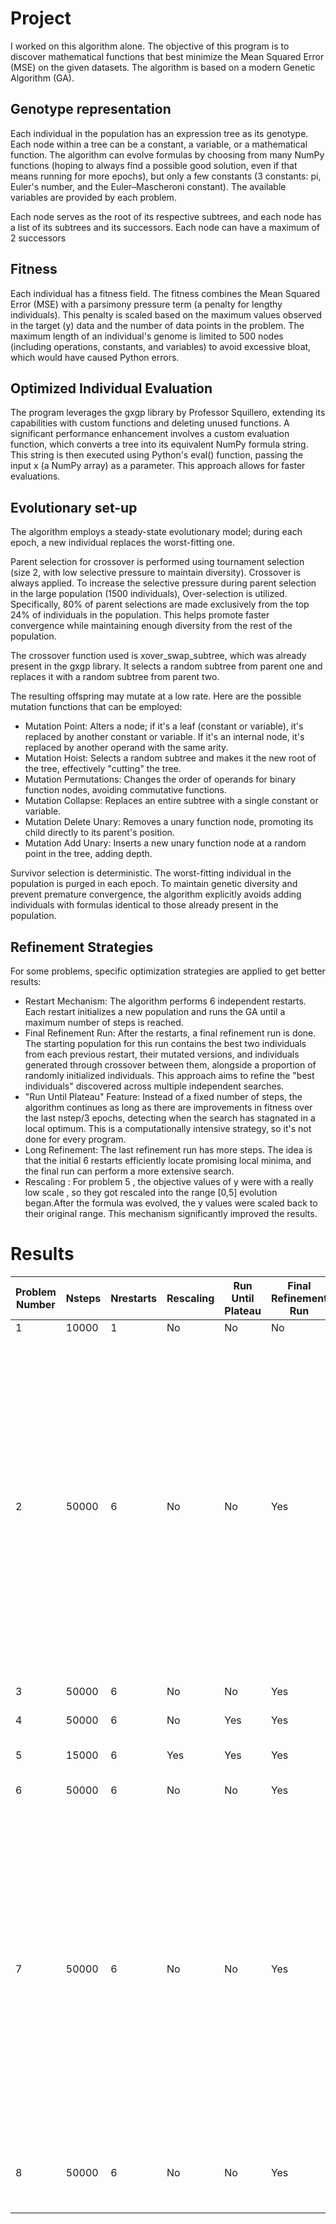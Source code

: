 # Project



I worked on this algorithm alone.
The objective of this program is to discover mathematical functions that best minimize the Mean Squared Error (MSE) on the given datasets. The algorithm is based on a modern Genetic Algorithm (GA).

## Genotype representation  


Each individual in the population has an expression tree as its genotype. Each node within a tree can be a constant, a variable, or a mathematical function. The algorithm can evolve formulas by choosing from many NumPy functions (hoping to always find a possible good solution, even if that means running for more epochs), but only a few constants (3 constants: pi, Euler's number, and the Euler–Mascheroni constant). The available variables are provided by each problem.

Each node serves as the root of its respective subtrees, and each node has a list of its subtrees and its successors. Each node can have a maximum of 2 successors

## Fitness 

Each individual has a fitness field. 
The fitness combines the Mean Squared Error (MSE) with a parsimony pressure term (a penalty for lengthy individuals). This penalty is scaled based on the maximum values observed in the target (y) data and the number of data points in the problem. The maximum length of an individual's genome is limited to 500 nodes (including operations, constants, and variables) to avoid excessive bloat, which would have caused Python errors.


## Optimized Individual Evaluation

The program leverages the gxgp library by Professor Squillero, extending its capabilities with custom functions and deleting unused functions. A significant performance enhancement involves a custom evaluation function, which converts a tree into its equivalent NumPy formula string. This string is then executed using Python's eval() function, passing the input x (a NumPy array) as a parameter. This approach allows for faster evaluations.


## Evolutionary set-up 

The algorithm employs a steady-state evolutionary model; during each epoch, a new individual replaces the worst-fitting one.

Parent selection for crossover is performed using tournament selection (size 2, with low selective pressure to maintain diversity). Crossover is always applied. To increase the selective pressure during parent selection in the large population (1500 individuals), Over-selection is utilized. Specifically, 80% of parent selections are made exclusively from the top 24% of individuals in the population. This helps promote faster convergence while maintaining enough diversity from the rest of the population.

The crossover function used is xover_swap_subtree, which was already present in the gxgp library. It selects a random subtree from parent one and replaces it with a random subtree from parent two.

The resulting offspring may mutate at a low rate. Here are the possible mutation functions that can be employed:

* Mutation Point: Alters a node; if it's a leaf (constant or variable), it's replaced by another constant or variable. If it's an internal node, it's replaced by another operand with the same arity.
* Mutation Hoist: Selects a random subtree and makes it the new root of the tree, effectively "cutting" the tree.
* Mutation Permutations: Changes the order of operands for binary function nodes, avoiding commutative functions.
* Mutation Collapse: Replaces an entire subtree with a single constant or variable.
* Mutation Delete Unary: Removes a unary function node, promoting its child directly to its parent's position.
* Mutation Add Unary: Inserts a new unary function node at a random point in the tree, adding depth.

Survivor selection is deterministic. The worst-fitting individual in the population is purged in each epoch. To maintain genetic diversity and prevent premature convergence, the algorithm explicitly avoids adding individuals with formulas identical to those already present in the population.


## Refinement Strategies

For some problems, specific optimization strategies are applied to get better results:

* Restart Mechanism: The algorithm performs 6 independent restarts. Each restart initializes a new population and runs the GA until a maximum number of steps is reached.
* Final Refinement Run: After the restarts, a final refinement run is done. The starting population for this run contains the best two individuals from each previous restart, their mutated versions, and individuals generated through crossover between them, alongside a proportion of randomly initialized individuals. This approach aims to refine the "best individuals" discovered across multiple independent searches.
* "Run Until Plateau" Feature: Instead of a fixed number of steps, the algorithm continues as long as there are improvements in fitness over the last nstep/3 epochs, detecting when the search has stagnated in a local optimum. This is a computationally intensive strategy, so it's not done for every program.
* Long Refinement: The last refinement run has more steps. The idea is that the initial 6 restarts efficiently locate promising local minima, and the final run can perform a more extensive search.
* Rescaling : For problem 5 , the objective values of y were with a really low scale , so they got rescaled into the range [0,5] evolution began.After the formula was evolved, the y values were scaled back to their original range. This mechanism significantly improved the results.


# Results 
| Problem Number | Nsteps | Nrestarts | Rescaling | Run Until Plateau | Final Refinement Run | Long Refinement | MSE | Formula |
|---|---|---|---|---|---|---|---|---|
| 1 | 10000 | 1 | No | No | No | No | 0 | np.sin(x[0]) |
| 2 | 50000 | 6 | No | No | Yes | Yes | 1548510021431.2053 | np.multiply(np.tanh(np.add(np.multiply(x[0], np.log2(np.absolute(np.exp(np.log1p(np.e))))), np.add(x[1], x[2]))), np.multiply(np.tanh(np.maximum(np.maximum(np.sin(np.maximum(np.add(np.log1p(np.maximum(np.sin(np.arctan(np.sin(np.pi))), x[0])), np.arctan(x[0])), x[0])), np.add(np.sin(np.exp(np.log1p(np.exp(np.maximum(np.arctan(np.add(np.add(np.maximum(np.pi, np.arctan(np.arctan(np.sin(np.arctan(np.add(x[2], np.log1p(np.sin(np.sin(np.add(np.multiply(x[0], np.log2(np.absolute(np.exp(np.log1p(np.e))))), np.add(x[1], x[2]))))))))))), x[2]), x[1])), np.sin(x[0])))))), np.log1p(np.tanh(np.maximum(np.tanh(np.log1p(np.tanh(np.maximum(np.maximum(np.tanh(np.add(np.multiply(x[0], np.log2(np.absolute(np.add(np.maximum(np.add(np.e, x[2]), np.arctan(np.add(x[2], x[0]))), x[1])))), np.add(np.exp2(np.sin(np.exp2(np.multiply(np.maximum(np.add(np.add(np.maximum(np.add(np.sin(np.pi), x[2]), np.add(np.sin(np.sin(x[0])), x[1])), np.sin(x[0])), x[1]), np.add(np.log1p(np.e), np.tanh(np.pi))), np.maximum(x[2], np.arctan(np.exp2(np.sin(np.maximum(x[0], np.sin(x[0])))))))))), np.maximum(np.log1p(np.pi), np.sin(np.log1p(np.e)))))), np.add(np.log1p(np.sin(np.arctan(np.sin(np.add(np.sin(np.arctan(np.add(x[2], np.log1p(np.sin(np.log1p(np.tanh(np.sin(np.arctan(np.add(x[1], x[1])))))))))), x[0]))))), np.add(x[1], np.arctan(np.sin(np.exp(np.log1p(np.e))))))), np.add(np.sin(np.add(np.multiply(x[0], np.log2(np.absolute(np.exp(np.log1p(np.e))))), np.add(x[1], x[2]))), np.arctan(np.add(np.add(np.maximum(np.add(np.maximum(np.pi, x[0]), x[2]), np.add(np.tanh(x[2]), np.arctan(np.sin(np.sin(x[0]))))), x[1]), np.sin(np.arctan(np.add(np.multiply(x[0], np.log2(np.absolute(np.exp(np.log1p(np.e))))), np.add(x[1], x[2]))))))))))), np.add(np.sin(x[0]), np.arctan(np.add(np.add(np.maximum(np.add(np.maximum(np.pi, x[0]), x[2]), np.add(np.tanh(np.sin(np.arctan(np.sin(x[0])))), x[2])), x[1]), np.sin(np.exp(np.arctan(np.add(x[2], x[1])))))))))))), np.add(np.log1p(np.tanh(np.log1p(np.tanh(np.tanh(np.log1p(np.tanh(np.add(np.maximum(np.add(np.maximum(np.pi, x[0]), x[2]), np.add(np.sin(x[0]), x[2])), x[1])))))))), np.maximum(np.sinh(np.add(np.tanh(np.add(np.tanh(np.sin(np.exp(np.log1p(np.exp(np.maximum(np.arctan(np.maximum(np.arctan(np.arctan(np.arctan(np.sin(np.exp(np.log1p(np.e)))))), np.sin(np.maximum(np.sin(x[0]), np.maximum(np.add(x[0], np.log2(np.absolute(np.add(np.maximum(np.add(np.maximum(np.pi, np.maximum(np.sin(np.arctan(np.sin(np.add(np.sin(np.arctan(np.add(x[2], np.log1p(np.sin(np.log1p(np.tanh(np.pi))))))), x[0])))), x[0])), x[2]), x[0]), x[1])))), x[0]))))), np.sin(np.maximum(np.arctan(np.log1p(np.tanh(np.sin(np.arctan(np.negative(np.cosh(np.pi))))))), np.sin(np.maximum(np.sin(x[0]), np.maximum(np.add(x[0], np.log2(np.absolute(np.add(np.maximum(np.add(np.maximum(np.arctan(np.maximum(x[2], np.arctan(np.exp2(x[2])))), x[1]), x[2]), np.add(np.sin(np.sin(np.arctan(np.sin(np.arctan(np.add(x[2], np.log1p(np.sin(np.sin(np.exp2(np.arctan(np.add(x[0], x[1])))))))))))), x[0])), x[1])))), x[0]))))))))))), np.sin(np.exp(np.arctan(np.add(x[2], x[1])))))), np.sin(np.maximum(np.add(np.log1p(np.sin(np.sin(np.log1p(np.sin(np.sin(np.arctan(np.sin(np.add(np.sin(np.arctan(np.add(x[2], np.log1p(np.sin(np.log1p(np.tanh(np.sin(np.arctan(np.add(x[1], x[1])))))))))), x[0]))))))))), np.arctan(np.arctan(np.sin(np.arctan(np.add(x[2], x[1])))))), np.sin(np.maximum(np.maximum(np.exp(np.log1p(np.exp(np.maximum(np.sin(np.maximum(np.exp(np.log1p(np.maximum(np.sin(np.arctan(np.add(x[0], np.log2(np.absolute(np.add(np.maximum(np.add(np.maximum(np.pi, x[0]), x[2]), np.add(np.sin(x[0]), x[2])), x[1])))))), x[0]))), np.arctan(x[0]))), np.arctan(np.sin(np.arctan(np.add(x[2], x[1])))))))), np.add(np.exp2(np.sin(x[0])), np.exp2(np.tanh(np.sin(np.exp(np.maximum(np.arctan(np.add(np.add(np.maximum(np.pi, np.exp2(np.arctan(np.add(x[2], x[1])))), x[2]), x[1])), np.sin(np.sin(x[0]))))))))), np.tanh(x[2]))))))), np.sin(np.maximum(np.add(np.log1p(np.maximum(np.sin(np.arctan(np.sin(np.add(np.sin(np.arctan(np.add(x[2], np.log1p(np.sin(np.log1p(np.tanh(np.sin(np.arctan(np.add(x[1], x[1])))))))))), x[0])))), np.multiply(x[0], np.log2(np.absolute(np.exp(np.log1p(np.exp(np.log1p(np.e))))))))), np.arctan(np.add(x[2], x[1]))), x[0])))))), np.sinh(np.hypot(np.negative(np.cosh(np.pi)), np.negative(np.cosh(np.pi)))))) |
| 3 | 50000 | 6 | No | No | Yes | Yes | 0.4122990064737059 | np.add(np.add(np.add(np.add(np.add(np.exp2(np.sqrt(np.add(np.negative(np.multiply(np.hypot(x[0], np.sin(np.e)), np.log1p(np.tanh(np.negative(np.pi))))), np.hypot(x[0], np.euler_gamma)))), np.negative(x[2])), np.negative(x[2])), np.negative(x[2])), np.negative(np.cbrt(x[2]))), np.multiply(np.negative(x[1]), np.square(x[1]))) |
| 4 | 50000 | 6 | No | Yes | Yes | No | 0.09592352523610304 | np.multiply(np.sinc(np.multiply(x[1], np.multiply(np.exp(np.negative(np.sin(np.sin(np.add(np.pi, np.euler_gamma))))), np.log10(np.negative(np.sin(np.sin(np.add(np.pi, np.euler_gamma)))))))), np.hypot(np.multiply(x[1], np.pi), np.hypot(np.add(np.add(np.add(np.pi, np.i0(x[1])), np.euler_gamma), np.add(np.pi, np.exp(np.euler_gamma))), np.pi))) |
| 5 | 15000 | 6 | Yes | Yes | Yes | No | 5.512898055429115e-19 | np.add(np.divide(np.add(np.sin(np.hypot(np.power(np.hypot(np.power(np.hypot(np.power(x[0], np.negative(np.sin(x[0]))), np.euler_gamma), np.negative(np.sin(np.round(x[1])))), np.arctan(x[0])), np.negative(np.sin(x[1]))), np.arctan(np.pi))), np.add(np.tanh(np.i0(np.tanh(np.power(np.exp2(x[1]), np.sin(x[0]))))), np.pi)), 174318497.75735644), -2.8520706810421616e-08) |
| 6 | 50000 | 6 | No | No | Yes | No | 7.145589969138924e-07 | np.add(np.multiply(np.arctan(np.cbrt(np.euler_gamma)), np.add(x[1], np.negative(x[0]))), x[1]) |
| 7 | 50000 | 6 | No | No | Yes | Yes | 60.653201048825096 | np.add(np.sinh(np.multiply(x[1], x[0])), np.multiply(np.i0(np.multiply(np.cbrt(np.add(np.add(np.hypot(np.add(np.add(np.hypot(np.remainder(np.remainder(np.add(np.hypot(np.euler_gamma, np.multiply(x[1], np.multiply(x[1], x[1]))), np.sin(np.multiply(x[1], x[0]))), np.multiply(x[1], x[0])), np.multiply(x[1], x[1])), np.add(np.hypot(np.remainder(np.remainder(np.add(np.multiply(x[1], x[0]), np.sin(np.multiply(x[1], x[0]))), np.multiply(x[1], x[0])), np.multiply(x[1], x[0])), np.multiply(np.cbrt(np.remainder(np.cbrt(np.multiply(np.i0(np.multiply(x[0], x[0])), np.hypot(np.add(np.cosh(np.add(x[1], x[0])), np.remainder(np.add(np.hypot(np.euler_gamma, np.multiply(x[1], np.multiply(x[1], x[1]))), np.sin(np.multiply(x[1], x[0]))), np.multiply(x[1], x[1]))), np.multiply(x[1], np.multiply(x[0], x[0]))))), np.cosh(np.multiply(np.cbrt(np.cosh(np.cbrt(np.cosh(np.remainder(np.cbrt(np.cbrt(np.multiply(np.absolute(np.i0(np.multiply(x[0], x[0]))), np.add(np.cosh(np.add(x[1], x[0])), np.remainder(x[1], np.cbrt(x[0])))))), np.cbrt(np.add(np.hypot(np.euler_gamma, np.multiply(x[1], np.multiply(x[1], x[1]))), np.sin(np.cbrt(np.add(np.hypot(np.add(np.add(np.cosh(np.add(x[0], x[0])), np.multiply(x[1], x[1])), np.cosh(np.add(x[0], x[0]))), np.add(np.multiply(x[1], x[0]), x[0])), np.cosh(np.add(x[0], x[0])))))))))))), x[0])))), np.pi)), np.sin(np.multiply(x[0], x[0])))), np.sin(np.multiply(x[0], x[0]))), np.sin(np.multiply(x[1], x[1]))), np.multiply(np.cbrt(np.remainder(x[0], np.cosh(np.pi))), np.multiply(np.remainder(np.remainder(np.add(np.hypot(np.remainder(x[1], np.multiply(np.multiply(x[0], x[0]), np.euler_gamma)), np.multiply(x[1], np.multiply(x[1], x[1]))), np.sin(np.multiply(x[1], x[0]))), np.multiply(x[0], x[0])), np.multiply(x[1], x[0])), np.cbrt(np.add(np.multiply(np.remainder(np.remainder(np.add(np.hypot(np.remainder(x[1], np.add(np.cosh(np.remainder(np.add(np.hypot(np.euler_gamma, np.multiply(x[1], np.multiply(x[1], x[1]))), np.sin(np.multiply(x[1], x[0]))), np.multiply(x[1], x[0]))), np.multiply(x[1], np.add(x[1], x[0])))), np.multiply(x[1], np.multiply(x[1], x[1]))), np.sin(np.multiply(x[0], x[0]))), np.multiply(x[0], x[0])), np.multiply(x[1], x[0])), np.pi), np.remainder(x[1], np.multiply(np.multiply(x[0], x[0]), np.euler_gamma))))))), np.sin(np.multiply(x[1], x[1]))), np.sin(np.multiply(x[1], x[1])))), np.remainder(np.cbrt(np.remainder(np.cbrt(np.multiply(np.i0(np.multiply(x[0], x[0])), np.hypot(np.add(np.cosh(np.add(x[1], x[0])), np.remainder(np.cbrt(np.multiply(x[1], x[0])), np.multiply(x[0], x[0]))), np.multiply(x[1], np.multiply(x[0], x[0]))))), np.cosh(np.multiply(np.cbrt(np.cosh(np.cbrt(np.cosh(np.remainder(np.cbrt(np.cbrt(np.multiply(np.absolute(np.i0(np.multiply(x[0], x[0]))), np.add(np.cosh(np.add(x[1], x[0])), np.remainder(np.multiply(x[0], x[0]), np.cbrt(np.cbrt(np.multiply(np.absolute(np.i0(np.multiply(x[0], x[0]))), np.add(np.cosh(np.add(x[1], x[0])), x[1]))))))))), np.cbrt(np.add(np.hypot(np.euler_gamma, np.multiply(x[1], np.multiply(x[1], x[1]))), np.sin(np.cbrt(np.add(np.hypot(np.add(np.add(np.cosh(np.add(x[0], x[0])), np.multiply(x[1], x[1])), np.euler_gamma), x[0]), np.cosh(np.add(x[0], x[0])))))))))))), x[0])))), np.cbrt(np.add(np.hypot(np.remainder(x[1], np.multiply(x[0], np.euler_gamma)), np.multiply(np.multiply(x[1], np.cbrt(x[1])), np.multiply(np.cbrt(x[1]), x[1]))), np.sin(np.cbrt(np.pi))))))), np.hypot(np.add(np.add(np.add(np.cosh(np.add(x[1], x[0])), np.multiply(x[1], x[0])), np.multiply(np.remainder(np.remainder(np.add(np.hypot(np.remainder(x[1], np.multiply(np.multiply(x[0], x[0]), np.euler_gamma)), np.multiply(x[0], np.multiply(x[1], np.cbrt(np.add(np.hypot(np.multiply(x[1], np.euler_gamma), np.multiply(x[1], np.multiply(x[1], x[1]))), np.sin(np.cbrt(np.add(np.hypot(np.add(np.add(np.cosh(np.add(x[0], x[0])), np.multiply(x[1], x[0])), np.euler_gamma), x[0]), np.cosh(np.add(x[0], x[0])))))))))), np.sin(np.euler_gamma)), np.multiply(x[0], x[0])), np.absolute(np.multiply(x[1], x[1]))), np.cbrt(np.add(np.multiply(np.multiply(np.multiply(np.add(x[1], x[0]), np.add(x[1], x[0])), np.pi), np.pi), np.cosh(np.multiply(np.sin(np.multiply(x[1], np.multiply(x[0], x[0]))), np.add(x[1], np.add(np.add(x[1], x[0]), x[0])))))))), np.cbrt(np.add(np.multiply(x[0], x[1]), np.sin(np.multiply(x[1], x[1]))))), x[0]))) |
| 8 | 50000 | 6 | No | No | Yes | No | 166579.13617635533 | np.add(np.multiply(np.add(np.add(x[5], np.round(np.cbrt(np.negative(np.exp2(np.cbrt(np.negative(np.exp2(np.hypot(np.round(np.cbrt(np.negative(np.square(np.arctan(np.add(np.multiply(np.square(np.multiply(x[5], np.add(x[5], x[5]))), np.e), np.cbrt(np.remainder(np.arctan(np.negative(np.hypot(np.euler_gamma, np.square(np.remainder(np.arctan(np.negative(np.exp2(np.hypot(x[4], np.pi)))), np.negative(np.add(x[5], x[5]))))))), np.multiply(np.multiply(x[5], np.add(x[5], x[5])), np.add(x[5], x[5])))))))))), np.pi))))))))), x[5]), np.multiply(np.hypot(np.e, x[5]), np.multiply(x[5], np.add(x[5], x[5])))), np.add(np.multiply(np.square(np.multiply(x[5], np.add(x[5], x[5]))), x[5]), np.negative(np.square(np.hypot(np.exp2(np.hypot(np.hypot(np.euler_gamma, np.pi), x[4])), np.round(x[5])))))) |






